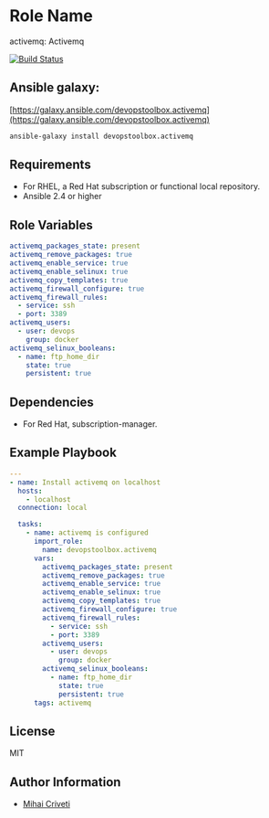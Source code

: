 Role Name
=========

activemq: Activemq

[![Build Status](https://travis-ci.org/cmihai-ansible/activemq.svg?branch=master)](https://travis-ci.org/cmihai-ansible/activemq)

Ansible galaxy:
---------------

[https://galaxy.ansible.com/devopstoolbox.activemq](https://galaxy.ansible.com/devopstoolbox.activemq)

```bash
ansible-galaxy install devopstoolbox.activemq
```

Requirements
------------

- For RHEL, a Red Hat subscription or functional local repository.
- Ansible 2.4 or higher

Role Variables
--------------

```yaml
activemq_packages_state: present
activemq_remove_packages: true
activemq_enable_service: true
activemq_enable_selinux: true
activemq_copy_templates: true
activemq_firewall_configure: true
activemq_firewall_rules:
  - service: ssh
  - port: 3389
activemq_users:
  - user: devops
    group: docker
activemq_selinux_booleans:
  - name: ftp_home_dir
    state: true
    persistent: true
```

Dependencies
------------

- For Red Hat, subscription-manager.

Example Playbook
----------------

```yaml
---
- name: Install activemq on localhost
  hosts:
    - localhost
  connection: local

  tasks:
    - name: activemq is configured
      import_role:
        name: devopstoolbox.activemq
      vars:
        activemq_packages_state: present
        activemq_remove_packages: true
        activemq_enable_service: true
        activemq_enable_selinux: true
        activemq_copy_templates: true
        activemq_firewall_configure: true
        activemq_firewall_rules:
          - service: ssh
          - port: 3389
        activemq_users:
          - user: devops
            group: docker
        activemq_selinux_booleans:
          - name: ftp_home_dir
            state: true
            persistent: true
      tags: activemq
```

License
-------

MIT

Author Information
------------------

- [Mihai Criveti](https://www.linkedin.com/in/devopstoolbox.)
